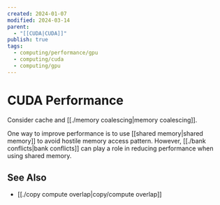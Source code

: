 ```yaml
---
created: 2024-01-07
modified: 2024-03-14
parent:
  - "[[CUDA|CUDA]]"
publish: true
tags:
  - computing/performance/gpu
  - computing/cuda
  - computing/gpu
---
```


# CUDA Performance
Consider cache and [[./memory coalescing|memory coalescing]].

One way to improve performance is to use [[shared memory|shared memory]] to avoid hostile memory access pattern. However, [[./bank conflicts|bank conflicts]] can play a role in reducing performance when using shared memory.

## See Also
- [[./copy compute overlap|copy/compute overlap]]